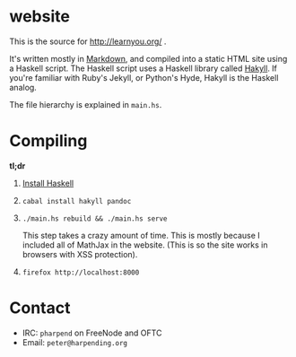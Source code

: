 # website

This is the source for http://learnyou.org/ . 

It's written mostly in [Markdown][pdmd], and compiled into a static HTML
site using a Haskell script. The Haskell script uses a Haskell library
called [Hakyll][hak]. If you're familiar with Ruby's Jekyll, or Python's
Hyde, Hakyll is the Haskell analog.

The file hierarchy is explained in `main.hs`.

# Compiling

**tl;dr**

1. [Install Haskell](https://github.com/bitemyapp/learnhaskell#getting-set-up)
2. `cabal install hakyll pandoc`
3. `./main.hs rebuild && ./main.hs serve`

   This step takes a crazy amount of time. This is mostly because I
   included all of MathJax in the website. (This is so the site works in
   browsers with XSS protection).

4. `firefox http://localhost:8000`

# Contact

* IRC: `pharpend` on FreeNode and OFTC
* Email: `peter@harpending.org`

[pdmd]: http://johnmacfarlane.net/pandoc/demo/example9/pandocs-markdown.html
[hak]: http://jaspervdj.be/hakyll/
[hask]: https://github.com/bitemyapp/learnhaskell#getting-started
[lysa]: https://gitlab.com/groups/lysa
